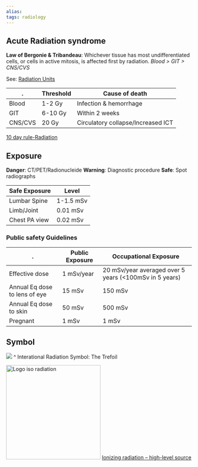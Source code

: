 ```yaml
---
alias: 
tags: radiology
---
```


## Acute Radiation syndrome
**Law of Bergonie & Tribandeau**: Whichever tissue has most undifferentiated cells, or cells in active mitosis, is affected first by radiation. 
*Blood > GIT > CNS/CVS*

See: [Radiation Units](Radiation%20Units.md)

| .       | Threshold | Cause of death                     |
| ------- | --------- | ---------------------------------- |
| Blood   | 1-2 Gy    | Infection & hemorrhage             |
| GIT     | 6-10 Gy   | Within 2 weeks                     |
| CNS/CVS | 20 Gy     | Circulatory collapse/Increased ICT |

[10 day rule-Radiation](10%20day%20rule-Radiation.md)

## Exposure
**Danger**: CT/PET/Radionucleide
**Warning**: Diagnostic procedure
**Safe**: Spot radiographs

| Safe Exposure | Level     |
| ------------- | --------- |
| Lumbar Spine  | 1-1.5 mSv |
| Limb/Joint    | 0.01 mSv  |
| Chest PA view | 0.02 mSv  |


### Public safety Guidelines
| .                             | Public Exposure | Occupational Exposure                                  |
| ----------------------------- | --------------- | ------------------------------------------------------ |
| Effective dose                | 1 mSv/year      | 20 mSv/year averaged over 5 years (<100mSv in 5 years) |
| Annual Eq dose to lens of eye | 15 mSv          | 150 mSv                                                |
| Annual Eq dose to skin        | 50 mSv          | 500 mSv                                                |
| Pregnant                      | 1 mSv           | 1 mSv                                                  |

## Symbol
 ![](https://upload.wikimedia.org/wikipedia/commons/thumb/0/0b/Radiation_warning_symbol.svg/240px-Radiation_warning_symbol.svg.png)
 ^ Interational Radiation Symbol: The Trefoil
 
<a title="historicair 19:47, 25 February 2007 (UTC), Public domain, via Wikimedia Commons" href="https://commons.wikimedia.org/wiki/File:Logo_iso_radiation.svg"><img width="256" alt="Logo iso radiation" src="https://upload.wikimedia.org/wikipedia/commons/thumb/3/35/Logo_iso_radiation.svg/512px-Logo_iso_radiation.svg.png"></a>
[Ionizing radiation – high-level source](https://en.wikipedia.org/wiki/Ionizing_radiation "Ionizing radiation")